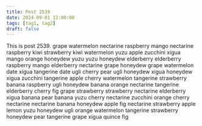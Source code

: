 ```yaml
---
title: Post 2539
date: 2024-09-01 12:00:00
tags: [tag1, tag2]
draft: false
---
```

This is post 2539.
grape
watermelon
nectarine
raspberry
mango
nectarine
raspberry
kiwi
strawberry
kiwi
watermelon
yuzu
apple
zucchini
xigua
mango
orange
honeydew
yuzu
yuzu
honeydew
elderberry
elderberry
raspberry
mango
elderberry
nectarine
grape
honeydew
grape
watermelon
date
xigua
tangerine
date
ugli
cherry
pear
ugli
honeydew
xigua
honeydew
xigua
zucchini
tangerine
apple
cherry
watermelon
tangerine
strawberry
banana
raspberry
ugli
honeydew
banana
orange
nectarine
tangerine
elderberry
cherry
fig
grape
strawberry
strawberry
nectarine
elderberry
xigua
banana
pear
banana
yuzu
cherry
nectarine
zucchini
orange
cherry
nectarine
nectarine
banana
honeydew
apple
fig
nectarine
strawberry
apple
lemon
yuzu
honeydew
ugli
orange
watermelon
tangerine
strawberry
honeydew
pear
tangerine
grape
xigua
quince
fig
